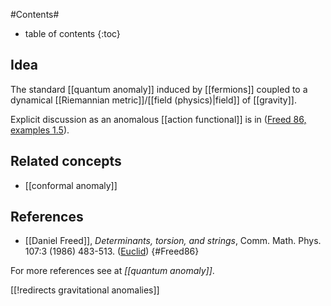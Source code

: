 
#Contents#
* table of contents
{:toc}

## Idea

The standard [[quantum anomaly]] induced by [[fermions]] coupled to a dynamical [[Riemannian metric]]/[[field (physics)|field]] of [[gravity]].

Explicit discussion as an anomalous [[action functional]] is in ([Freed 86, examples 1.5](#Freed86)).

## Related concepts

* [[conformal anomaly]]

## References

* [[Daniel Freed]], _Determinants, torsion, and strings_,  Comm. Math. Phys. 107:3 (1986) 483-513. ([Euclid](http://projecteuclid.org/euclid.cmp/1104116145))
  {#Freed86}

For more references see at _[[quantum anomaly]]_.

[[!redirects gravitational anomalies]]
